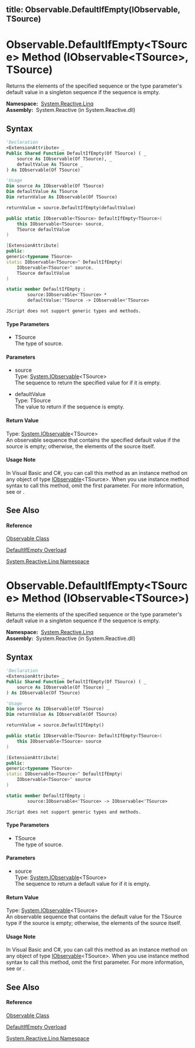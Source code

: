 title: Observable.DefaultIfEmpty<TSource>(IObservable<TSource>, TSource)
---
# Observable.DefaultIfEmpty\<TSource\> Method (IObservable\<TSource\>, TSource)

Returns the elements of the specified sequence or the type parameter's default value in a singleton sequence if the sequence is empty.

**Namespace:**  [System.Reactive.Linq](System.Reactive.Linq\System.Reactive.Linq.md)  
**Assembly:**  System.Reactive (in System.Reactive.dll)

## Syntax

```vb
'Declaration
<ExtensionAttribute> _
Public Shared Function DefaultIfEmpty(Of TSource) ( _
    source As IObservable(Of TSource), _
    defaultValue As TSource _
) As IObservable(Of TSource)
```

```vb
'Usage
Dim source As IObservable(Of TSource)
Dim defaultValue As TSource
Dim returnValue As IObservable(Of TSource)

returnValue = source.DefaultIfEmpty(defaultValue)
```

```csharp
public static IObservable<TSource> DefaultIfEmpty<TSource>(
    this IObservable<TSource> source,
    TSource defaultValue
)
```

```c++
[ExtensionAttribute]
public:
generic<typename TSource>
static IObservable<TSource>^ DefaultIfEmpty(
    IObservable<TSource>^ source, 
    TSource defaultValue
)
```

```fsharp
static member DefaultIfEmpty : 
        source:IObservable<'TSource> * 
        defaultValue:'TSource -> IObservable<'TSource> 
```

```jscript
JScript does not support generic types and methods.
```

#### Type Parameters

- TSource  
  The type of source.

#### Parameters

- source  
  Type: [System.IObservable](https://msdn.microsoft.com/en-us/library/Dd990377)\<TSource\>  
  The sequence to return the specified value for if it is empty.

- defaultValue  
  Type: TSource  
  The value to return if the sequence is empty.

#### Return Value

Type: [System.IObservable](https://msdn.microsoft.com/en-us/library/Dd990377)\<TSource\>  
An observable sequence that contains the specified default value if the source is empty; otherwise, the elements of the source itself.

#### Usage Note

In Visual Basic and C\#, you can call this method as an instance method on any object of type [IObservable](https://msdn.microsoft.com/en-us/library/Dd990377)\<TSource\>. When you use instance method syntax to call this method, omit the first parameter. For more information, see [](https://msdn.microsoft.com/en-us/library/Bb384936) or [](https://msdn.microsoft.com/en-us/library/Bb383977).

## See Also

#### Reference

[Observable Class](Observable\Observable.md)

[DefaultIfEmpty Overload](DefaultIfEmpty\Observable.DefaultIfEmpty.md)

[System.Reactive.Linq Namespace](System.Reactive.Linq\System.Reactive.Linq.md)









# Observable.DefaultIfEmpty\<TSource\> Method (IObservable\<TSource\>)

Returns the elements of the specified sequence or the type parameter's default value in a singleton sequence if the sequence is empty.

**Namespace:**  [System.Reactive.Linq](System.Reactive.Linq\System.Reactive.Linq.md)  
**Assembly:**  System.Reactive (in System.Reactive.dll)

## Syntax

```vb
'Declaration
<ExtensionAttribute> _
Public Shared Function DefaultIfEmpty(Of TSource) ( _
    source As IObservable(Of TSource) _
) As IObservable(Of TSource)
```

```vb
'Usage
Dim source As IObservable(Of TSource)
Dim returnValue As IObservable(Of TSource)

returnValue = source.DefaultIfEmpty()
```

```csharp
public static IObservable<TSource> DefaultIfEmpty<TSource>(
    this IObservable<TSource> source
)
```

```c++
[ExtensionAttribute]
public:
generic<typename TSource>
static IObservable<TSource>^ DefaultIfEmpty(
    IObservable<TSource>^ source
)
```

```fsharp
static member DefaultIfEmpty : 
        source:IObservable<'TSource> -> IObservable<'TSource> 
```

```jscript
JScript does not support generic types and methods.
```

#### Type Parameters

- TSource  
  The type of source.

#### Parameters

- source  
  Type: [System.IObservable](https://msdn.microsoft.com/en-us/library/Dd990377)\<TSource\>  
  The sequence to return a default value for if it is empty.

#### Return Value

Type: [System.IObservable](https://msdn.microsoft.com/en-us/library/Dd990377)\<TSource\>  
An observable sequence that contains the default value for the TSource type if the source is empty; otherwise, the elements of the source itself.

#### Usage Note

In Visual Basic and C\#, you can call this method as an instance method on any object of type [IObservable](https://msdn.microsoft.com/en-us/library/Dd990377)\<TSource\>. When you use instance method syntax to call this method, omit the first parameter. For more information, see [](https://msdn.microsoft.com/en-us/library/Bb384936) or [](https://msdn.microsoft.com/en-us/library/Bb383977).

## See Also

#### Reference

[Observable Class](Observable\Observable.md)

[DefaultIfEmpty Overload](DefaultIfEmpty\Observable.DefaultIfEmpty.md)

[System.Reactive.Linq Namespace](System.Reactive.Linq\System.Reactive.Linq.md)








